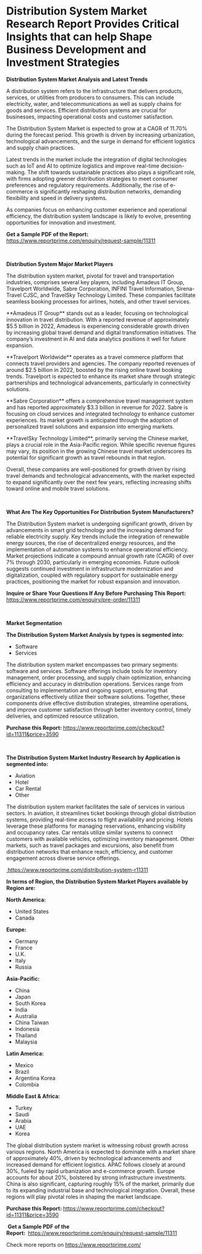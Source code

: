 <p><h1>Distribution System Market Research Report Provides Critical Insights that can help Shape Business Development and Investment Strategies</h1></p><p><strong>Distribution System Market Analysis and Latest Trends</strong></p>
<p><p>A distribution system refers to the infrastructure that delivers products, services, or utilities from producers to consumers. This can include electricity, water, and telecommunications as well as supply chains for goods and services. Efficient distribution systems are crucial for businesses, impacting operational costs and customer satisfaction.</p><p>The Distribution System Market is expected to grow at a CAGR of 11.70% during the forecast period. This growth is driven by increasing urbanization, technological advancements, and the surge in demand for efficient logistics and supply chain practices. </p><p>Latest trends in the market include the integration of digital technologies such as IoT and AI to optimize logistics and improve real-time decision-making. The shift towards sustainable practices also plays a significant role, with firms adopting greener distribution strategies to meet consumer preferences and regulatory requirements. Additionally, the rise of e-commerce is significantly reshaping distribution networks, demanding flexibility and speed in delivery systems.</p><p>As companies focus on enhancing customer experience and operational efficiency, the distribution system landscape is likely to evolve, presenting opportunities for innovation and investment.</p></p>
<p><strong>Get a Sample PDF of the Report:&nbsp;</strong> <a href="https://www.reportprime.com/enquiry/request-sample/11311?utm_campaign=2479&utm_medium=2&utm_source=Github&utm_content=ia&utm_term=20032025&utm_id=distribution-system">https://www.reportprime.com/enquiry/request-sample/11311</a></p>
<p>&nbsp;</p>
<p><strong>Distribution System Major Market Players</strong></p>
<p><p>The distribution system market, pivotal for travel and transportation industries, comprises several key players, including Amadeus IT Group, Travelport Worldwide, Sabre Corporation, INFINI Travel Information, Sirena-Travel CJSC, and TravelSky Technology Limited. These companies facilitate seamless booking processes for airlines, hotels, and other travel services.</p><p>**Amadeus IT Group** stands out as a leader, focusing on technological innovation in travel distribution. With a reported revenue of approximately $5.5 billion in 2022, Amadeus is experiencing considerable growth driven by increasing global travel demand and digital transformation initiatives. The company’s investment in AI and data analytics positions it well for future expansion.</p><p>**Travelport Worldwide** operates as a travel commerce platform that connects travel providers and agencies. The company reported revenues of around $2.5 billion in 2022, boosted by the rising online travel booking trends. Travelport is expected to enhance its market share through strategic partnerships and technological advancements, particularly in connectivity solutions.</p><p>**Sabre Corporation** offers a comprehensive travel management system and has reported approximately $3.3 billion in revenue for 2022. Sabre is focusing on cloud services and integrated technology to enhance customer experiences. Its market growth is anticipated through the adoption of personalized travel solutions and expansion into emerging markets.</p><p>**TravelSky Technology Limited**, primarily serving the Chinese market, plays a crucial role in the Asia-Pacific region. While specific revenue figures may vary, its position in the growing Chinese travel market underscores its potential for significant growth as travel rebounds in that region.</p><p>Overall, these companies are well-positioned for growth driven by rising travel demands and technological advancements, with the market expected to expand significantly over the next few years, reflecting increasing shifts toward online and mobile travel solutions.</p></p>
<p>&nbsp;</p>
<p><strong>What Are The Key Opportunities For Distribution System Manufacturers?</strong></p>
<p><p>The Distribution System market is undergoing significant growth, driven by advancements in smart grid technology and the increasing demand for reliable electricity supply. Key trends include the integration of renewable energy sources, the rise of decentralized energy resources, and the implementation of automation systems to enhance operational efficiency. Market projections indicate a compound annual growth rate (CAGR) of over 7% through 2030, particularly in emerging economies. Future outlook suggests continued investment in infrastructure modernization and digitalization, coupled with regulatory support for sustainable energy practices, positioning the market for robust expansion and innovation.</p></p>
<p><strong>Inquire or Share Your Questions If Any Before Purchasing This Report:</strong> <a href="https://www.reportprime.com/enquiry/pre-order/11311?utm_campaign=2479&utm_medium=2&utm_source=Github&utm_content=ia&utm_term=20032025&utm_id=distribution-system">https://www.reportprime.com/enquiry/pre-order/11311</a></p>
<p>&nbsp;</p>
<p><strong>Market Segmentation</strong></p>
<p><strong>The Distribution System Market Analysis by types is segmented into:</strong></p>
<p><ul><li>Software</li><li>Services</li></ul></p>
<p><p>The distribution system market encompasses two primary segments: software and services. Software offerings include tools for inventory management, order processing, and supply chain optimization, enhancing efficiency and accuracy in distribution operations. Services range from consulting to implementation and ongoing support, ensuring that organizations effectively utilize their software solutions. Together, these components drive effective distribution strategies, streamline operations, and improve customer satisfaction through better inventory control, timely deliveries, and optimized resource utilization.</p></p>
<p><strong>Purchase this Report:&nbsp;</strong><a href="https://www.reportprime.com/checkout?id=11311&price=3590&utm_campaign=2479&utm_medium=2&utm_source=Github&utm_content=ia&utm_term=20032025&utm_id=distribution-system">https://www.reportprime.com/checkout?id=11311&price=3590</a></p>
<p>&nbsp;</p>
<p><strong>The Distribution System Market Industry Research by Application is segmented into:</strong></p>
<p><ul><li>Aviation</li><li>Hotel</li><li>Car Rental</li><li>Other</li></ul></p>
<p><p>The distribution system market facilitates the sale of services in various sectors. In aviation, it streamlines ticket bookings through global distribution systems, providing real-time access to flight availability and pricing. Hotels leverage these platforms for managing reservations, enhancing visibility and occupancy rates. Car rentals utilize similar systems to connect customers with available vehicles, optimizing inventory management. Other markets, such as travel packages and excursions, also benefit from distribution networks that enhance reach, efficiency, and customer engagement across diverse service offerings.</p></p>
<p><a href="https://www.reportprime.com/distribution-system-r11311?utm_campaign=2479&utm_medium=2&utm_source=Github&utm_content=ia&utm_term=20032025&utm_id=distribution-system">&nbsp;https://www.reportprime.com/distribution-system-r11311</a></p>
<p><strong>In terms of Region, the Distribution System Market Players available by Region are:</strong></p>
<p>
    <p> <strong> North America: </strong>
        <ul>
            <li>United States</li>
            <li>Canada</li>
        </ul>
        </p> 
    <p> <strong> Europe: </strong>
        <ul>
            <li>Germany</li>
            <li>France</li>
            <li>U.K.</li>
            <li>Italy</li>
            <li>Russia</li>
        </ul>
        </p> 
    <p> <strong> Asia-Pacific: </strong>
        <ul>
            <li>China</li>
            <li>Japan</li>
            <li>South Korea</li>
            <li>India</li>
            <li>Australia</li>
            <li>China Taiwan</li>
            <li>Indonesia</li>
            <li>Thailand</li>
            <li>Malaysia</li>
        </ul>
        </p> 
    <p> <strong> Latin America: </strong>
        <ul>
            <li>Mexico</li>
            <li>Brazil</li>
            <li>Argentina Korea</li>
            <li>Colombia</li>
        </ul>
        </p> 
    <p> <strong> Middle East & Africa: </strong>
        <ul>
            <li>Turkey</li>
            <li>Saudi</li>
            <li>Arabia</li>
            <li>UAE</li>
            <li>Korea</li>
        </ul>
    </p>
    </p>
<p><p>The global distribution system market is witnessing robust growth across various regions. North America is expected to dominate with a market share of approximately 40%, driven by technological advancements and increased demand for efficient logistics. APAC follows closely at around 30%, fueled by rapid urbanization and e-commerce growth. Europe accounts for about 20%, bolstered by strong infrastructure investments. China is also significant, capturing roughly 15% of the market, primarily due to its expanding industrial base and technological integration. Overall, these regions will play pivotal roles in shaping the market landscape.</p></p>
<p><strong>Purchase this Report: </strong><a href="https://www.reportprime.com/checkout?id=11311&price=3590&utm_campaign=2479&utm_medium=2&utm_source=Github&utm_content=ia&utm_term=20032025&utm_id=distribution-system">https://www.reportprime.com/checkout?id=11311&price=3590</a></p>
<p>&nbsp;<strong>Get a Sample PDF of the Report:&nbsp;&nbsp;</strong><a href="https://www.reportprime.com/enquiry/request-sample/11311?utm_campaign=2479&utm_medium=2&utm_source=Github&utm_content=ia&utm_term=20032025&utm_id=distribution-system">https://www.reportprime.com/enquiry/request-sample/11311</a></p>
<p><strong></strong></p>
<p>Check more reports on <a href="https://www.reportprime.com/?utm_campaign=2479&utm_medium=2&utm_source=Github&utm_content=ia&utm_term=20032025&utm_id=distribution-system">https://www.reportprime.com/</a></p>